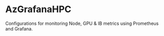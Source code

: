 # AzGrafanaHPC
Configurations for monitoring Node, GPU &amp; IB metrics using Prometheus and Grafana.
